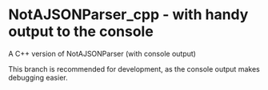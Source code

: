 # NotAJSONParser_cpp - with handy output to the console
A C++ version of NotAJSONParser (with console output)

This branch is recommended for development, as the console output makes debugging easier.
